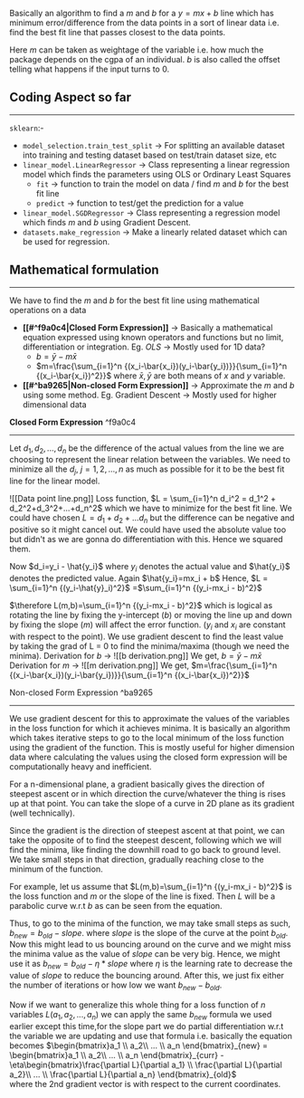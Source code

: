 Basically an algorithm to find a $m$ and $b$ for a  $y = mx+b$ line which has minimum error/difference from the data points in a sort of linear data i.e. find the best fit line that passes closest to the data points.

Here $m$ can be taken as weightage of the variable i.e. how much the package depends on the cgpa of an individual. $b$ is also called the offset telling what happens if the input turns to 0.

## Coding Aspect so far
---
`sklearn`:-
- `model_selection.train_test_split` -> For splitting an available dataset into training and testing dataset based on test/train dataset size, etc
- `linear_model.LinearRegressor` -> Class representing a linear regression model	which finds the parameters using OLS or Ordinary Least Squares
	- `fit` -> function to train the model on data / find $m$ and $b$ for the best fit line
	- `predict` -> function to test/get the prediction for a value
- `linear_model.SGDRegressor` -> Class representing a regression model which finds $m$ and $b$ using Gradient Descent.
- `datasets.make_regression` -> Make a linearly related dataset which can be used for regression.
## Mathematical formulation
---
We have to find the $m$ and $b$ for the best fit line using mathematical operations on a data
- **[[#^f9a0c4|Closed Form Expression]]** -> Basically a mathematical equation expressed using known operators and functions but no limit, differentiation or integration. Eg. *OLS* -> Mostly used for 1D data?
	- $b=\bar{y}-m\bar{x}$
	- $m=\frac{\sum_{i=1}^n {(x_i-\bar{x_i})(y_i-\bar{y_i})}}{\sum_{i=1}^n {(x_i-\bar{x_i})^2}}$ where $\bar{x},\bar{y}$ are both means of $x$ and $y$ variable.
- **[[#^ba9265|Non-closed Form Expression]]** -> Approximate the $m$ and $b$ using some method. Eg. Gradient Descent -> Mostly used for higher dimensional data

**Closed Form Expression** ^f9a0c4
***
Let $d_1,d_2,...,d_n$ be the difference of the actual values from the line we are choosing to represent the linear relation between the variables. We need to minimize all the $d_j$, $j=1,2,...,n$ as much as possible for it to be the best fit line for the linear model.

![[Data point line.png]]
Loss function, $L = \sum_{i=1}^n d_i^2 = d_1^2 + d_2^2+d_3^2+...+d_n^2$ which we have to minimize for the best fit line.
We could have chosen $L=d_1+d_2+...d_n$ but the difference can be negative and positive so it might cancel out. We could have used the absolute value too but didn't as we are gonna do differentiation with this. Hence we squared them.

Now $d_i=y_i - \hat{y_i}$ where $y_i$ denotes the actual value and $\hat{y_i}$ denotes the predicted value. Again $\hat{y_i}=mx_i + b$
Hence,
$L = \sum_{i=1}^n {(y_i-\hat{y}_i)^2}$ =$\sum_{i=1}^n {(y_i-mx_i - b)^2}$ 

$\therefore L(m,b)=\sum_{i=1}^n {(y_i-mx_i - b)^2}$ which is logical as rotating the line by fixing the y-intercept ($b$) or moving the line up and down by fixing the slope ($m$) will affect the error function. ($y_i$ and $x_i$ are constant with respect to the point).
We use gradient descent to find the least value by taking the grad of L = 0 to find the minima/maxima (though we need the minima).
Derivation for $b$ ->
![[b derivation.png]]
We get, $b=\bar{y} - m\bar{x}$
Derivation for $m$ ->
![[m derivation.png]]
We get, $m=\frac{\sum_{i=1}^n {(x_i-\bar{x_i})(y_i-\bar{y_i})}}{\sum_{i=1}^n {(x_i-\bar{x_i})^2}}$ 

Non-closed Form Expression ^ba9265
***
We use gradient descent for this to approximate the values of the variables in the loss function for which it achieves minima. It is basically an algorithm which takes iterative steps to go to the local minimum of the loss function using the gradient of the function. This is mostly useful for higher dimension data where calculating the values using the closed form expression will be computationally heavy and inefficient.

For a n-dimensional plane, a gradient basically gives the direction of steepest ascent or in which direction the curve/whatever the thing is rises up at that point. You can take the slope of a curve in 2D plane as its gradient (well technically). 

Since the gradient is the direction of steepest ascent at that point, we can take the opposite of to find the steepest descent, following which we will find the minima, like finding the downhill road to go back to ground level. We take small steps in that direction, gradually reaching close to the minimum of the function. 

For example, let us assume that $L(m,b)=\sum_{i=1}^n {(y_i-mx_i - b)^2}$ is the loss function and $m$  or the slope of the line is fixed. Then $L$ will be a parabolic curve w.r.t $b$ as can be seen from the equation. 

Thus, to go to the minima of the function, we may take small steps as such, 
$b_{new} = b_{old} - slope$.
where $slope$ is the slope of the curve at the point $b_{old}$. Now this might lead to us bouncing around on the curve and we might miss the minima value as the value of $slope$ can be very big.
Hence, we might use it as $b_{new} = b_{old} -\eta *slope$  where $\eta$ is the learning rate to decrease the value of $slope$ to reduce the bouncing around. After this, we just fix either the number of iterations or how low we want $b_{new} - b_{old}$.

Now if we want to generalize this whole thing for a loss function of $n$ variables $L(a_1,a_2,...,a_n)$ we can apply the same $b_{new}$ formula we used earlier except this time,for the slope part we do partial differentiation w.r.t the variable we are updating and use that formula i.e. basically the equation becomes 
$\begin{bmatrix}a_1 \\ a_2\\ ... \\ a_n \end{bmatrix}_{new} = \begin{bmatrix}a_1 \\ a_2\\ ... \\ a_n \end{bmatrix}_{curr}  - \eta\begin{bmatrix}\frac{\partial L}{\partial a_1} \\ \frac{\partial L}{\partial a_2}\\ ... \\ \frac{\partial L}{\partial a_n} \end{bmatrix}_{old}$   
where the 2nd gradient vector is with respect to the current coordinates.